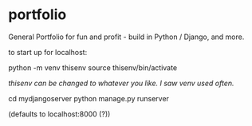 # portfolio
General Portfolio for fun and profit - build in Python / Django, and more. 

to start up for localhost: 

python -m venv thisenv
source thisenv/bin/activate

*thisenv can be changed to whatever you like. I saw venv used often.*

cd mydjangoserver
python manage.py runserver 

(defaults to localhost:8000 (?))